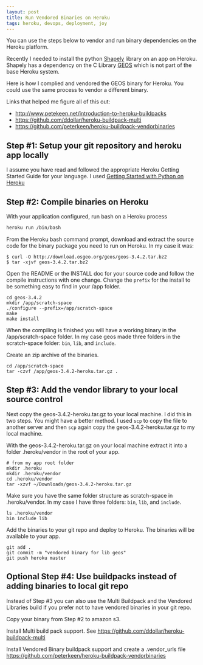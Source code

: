 ```yaml
---
layout: post
title: Run Vendored Binaries on Heroku
tags: heroku, devops, deployment, joy
---
```


You can use the steps below to vendor and run binary dependencies on the Heroku platform. 

Recently I needed to install the python [Shapely](https://pypi.python.org/pypi/Shapely) library on an app on Heroku. Shapely has a dependency on the C Library [GEOS](http://trac.osgeo.org/geos/) which is not part of the base Heroku system. 

Here is how I complied and vendored the GEOS binary for Heroku. You could use the same process to vendor a different binary.

Links that helped me figure all of this out:

* http://www.petekeen.net/introduction-to-heroku-buildpacks
* https://github.com/ddollar/heroku-buildpack-multi
* https://github.com/peterkeen/heroku-buildpack-vendorbinaries

Step #1: Setup your git repository and heroku app locally
----

I assume you have read and followed the appropriate Heroku Getting Started Guide for your language. I used [Getting Started with Python on Heroku](https://devcenter.heroku.com/articles/getting-started-with-python)


Step #2: Compile binaries on Heroku
----

With your application configured, run bash on a Heroku process

```bash
heroku run /bin/bash
```

From the Heroku bash command prompt, download and extract the source code for the binary package you need to run on Heroku. In my case it was:

```shell
$ curl -O http://download.osgeo.org/geos/geos-3.4.2.tar.bz2
$ tar -xjvf geos-3.4.2.tar.bz2
```

Open the README or the INSTALL doc for your source code and follow the compile instructions with one change. Change the `prefix` for the install to be something easy to find in your /app folder.

```shell
cd geos-3.4.2
mkdir /app/scratch-space
./configure --prefix=/app/scratch-space
make
make install
```

When the compiling is finished you will have a working binary in the /app/scratch-space folder. In my case geos made three folders in the scratch-space folder: `bin`, `lib`, and `include`.

Create an zip archive of the binaries. 

```shell
cd /app/scratch-space
tar -czvf /app/geos-3.4.2-heroku.tar.gz .
```

Step #3: Add the vendor library to your local source control 
----

Next copy the geos-3.4.2-heroku.tar.gz to your local machine. I did this in two steps. You might have a better method. I used `scp` to copy the file to another server and then `scp` again copy the geos-3.4.2-heroku.tar.gz to my local machine. 

With the geos-3.4.2-heroku.tar.gz on your local machine extract it into a folder .heroku/vendor in the root of your app. 


```shell
# from my app root folder
mkdir .heroku
mkdir .heroku/vendor
cd .heroku/vendor
tar -xzvf ~/Downloads/geos-3.4.2-heroku.tar.gz
```

Make sure you have the same folder structure as scratch-space in .heroku/vendor. In my case I have three folders: `bin`, `lib`, and `include`.

```shell
ls .heroku/vendor
bin include lib
```

Add the binaries to your git repo and deploy to Heroku. The binaries will be available to your app.

```shell
git add .
git commit -m "vendored binary for lib geos"
git push heroku master
```

Optional Step #4: Use buildpacks instead of adding binaries to local git repo
----

Instead of Step #3 you can also use the Multi Buildpack and the Vendored Libraries build if you prefer not to have vendored binaries in your git repo. 

Copy your binary from Step #2 to amazon s3. 

Install Multi build pack support. See https://github.com/ddollar/heroku-buildpack-multi

Install Vendored Binary buildpack support and create a .vendor_urls file https://github.com/peterkeen/heroku-buildpack-vendorbinaries

